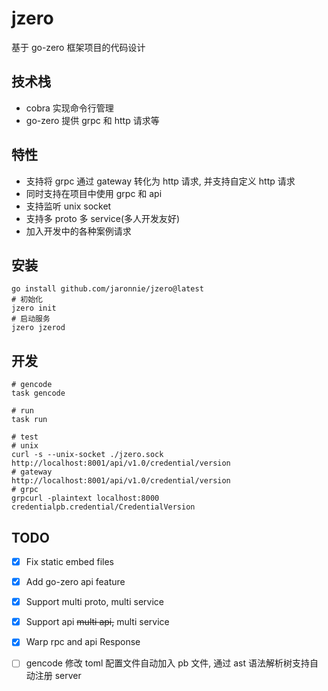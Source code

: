 # jzero

基于 go-zero 框架项目的代码设计

## 技术栈

* cobra 实现命令行管理
* go-zero 提供 grpc 和 http 请求等

## 特性

* 支持将 grpc 通过 gateway 转化为 http 请求, 并支持自定义 http 请求
* 同时支持在项目中使用 grpc 和 api
* 支持监听 unix socket
* 支持多 proto 多 service(多人开发友好)
* 加入开发中的各种案例请求

## 安装

```shell
go install github.com/jaronnie/jzero@latest
# 初始化
jzero init
# 启动服务
jzero jzerod
```

## 开发

```shell
# gencode
task gencode

# run
task run

# test
# unix
curl -s --unix-socket ./jzero.sock http://localhost:8001/api/v1.0/credential/version
# gateway
http://localhost:8001/api/v1.0/credential/version
# grpc
grpcurl -plaintext localhost:8000 credentialpb.credential/CredentialVersion
```

## TODO

- [x] Fix static embed files
- [x] Add go-zero api feature
- [x] Support multi proto, multi service
- [x] Support api ~~multi api,~~ multi service
- [x] Warp rpc and api Response
- [ ] gencode 修改 toml 配置文件自动加入 pb 文件, 通过 ast 语法解析树支持自动注册 server

